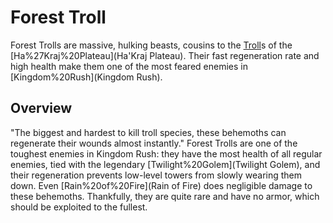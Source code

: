 # Forest Troll

Forest Trolls are massive, hulking beasts, cousins to the [Troll](Troll)s of the [Ha%27Kraj%20Plateau](Ha'Kraj Plateau). Their fast regeneration rate and high health make them one of the most feared enemies in [Kingdom%20Rush](Kingdom Rush).
## Overview

"The biggest and hardest to kill troll species, these behemoths can regenerate their wounds almost instantly."
Forest Trolls are one of the toughest enemies in Kingdom Rush: they have the most health of all regular enemies, tied with the legendary [Twilight%20Golem](Twilight Golem), and their regeneration prevents low-level towers from slowly wearing them down. Even [Rain%20of%20Fire](Rain of Fire) does negligible damage to these behemoths. Thankfully, they are quite rare and have no armor, which should be exploited to the fullest.
